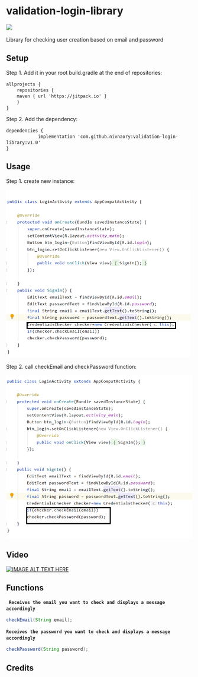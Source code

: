 # validation-login-library
[![](https://jitpack.io/v/nivnaory/validation-login-library.svg)](https://jitpack.io/#nivnaory/validation-login-library)



Library for checking user creation based on email and password




## Setup
Step 1. Add it in your root build.gradle at the end of repositories:
```
allprojects {
    repositories {
	maven { url 'https://jitpack.io' }
    }
}
```

Step 2. Add the dependency:

```
dependencies {
	        implementation 'com.github.nivnaory:validation-login-library:v1.0'
}
```
## Usage
Step 1. create new instance: 

<img src="https://github.com/nivnaory/validation-login-library/blob/master/image1.png" width="500">

Step 2. call checkEmail and checkPassword function:

<img src="https://github.com/nivnaory/validation-login-library/blob/master/image2.png" width="600">


## Video
[![IMAGE ALT TEXT HERE](https://img.youtube.com/vi/https:https://youtu.be/5qF_qbaWt3Q/0.jpg)](https://www.youtube.com/watch?v=https:https://youtu.be/5qF_qbaWt3Q)


## Functions

**` `**
**`Receives the email you want to check and displays a message accordingly
`**
```Java
checkEmail(String email);
```

**`Receives the password you want to check and displays a message accordingly `**
```Java
checkPassword(String password);
```
## Credits







